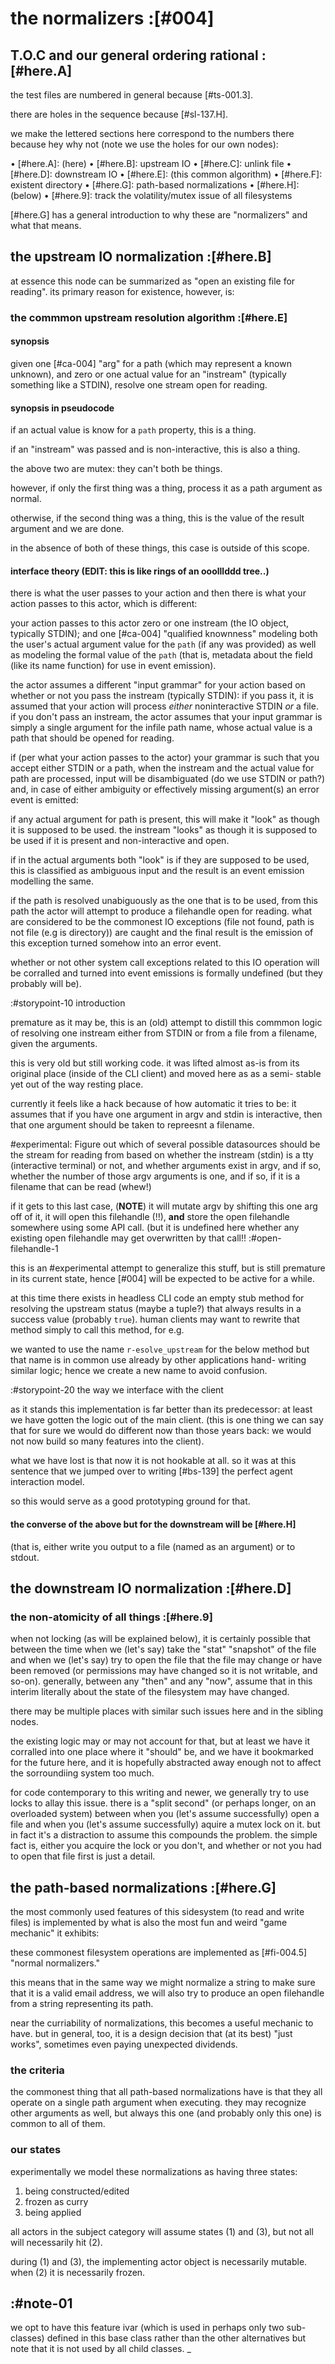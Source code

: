 # the normalizers :[#004]

## T.O.C and our general ordering rational :[#here.A]

the test files are numbered in general because [#ts-001.3].

there are holes in the sequence because [#sl-137.H].

we make the lettered sections here correspond to the numbers there
because hey why not (note we use the holes for our own nodes):

  • [#here.A]: (here)
  • [#here.B]: upstream IO
  • [#here.C]: unlink file
  • [#here.D]: downstream IO
  • [#here.E]: (this common algorithm)
  • [#here.F]: existent directory
  • [#here.G]: path-based normalizations
  • [#here.H]: (below)
  • [#here.9]: track the volatility/mutex issue of all filesystems

[#here.G] has a general introduction to why these are "normalizers" and what
that means.




## the upstream IO normalization  :[#here.B]

at essence this node can be summarized as "open an existing file for
reading". its primary reason for existence, however, is:


### the commmon upstream resolution algorithm :[#here.E]


#### synopsis

given one [#ca-004] "arg" for a path (which may represent a known
unknown), and zero or one actual value for an "instream" (typically
something like a STDIN), resolve one stream open for reading.




#### synopsis in pseudocode

if an actual value is know for a `path` property, this is a thing.

if an "instream" was passed and is non-interactive, this is also a thing.

the above two are mutex: they can't both be things.

however, if only the first thing was a thing, process it as a path
argument as normal.

otherwise, if the second thing was a thing, this is the value of the
result argument and we are done.

in the absence of both of these things, this case is outside
of this scope.




#### interface theory (EDIT: this is like rings of an ooolllddd tree..)

there is what the user passes to your action and then there is what
your action passes to this actor, which is different:

your action passes to this actor zero or one instream (the IO object,
typically STDIN); and one [#ca-004] "qualified knownness" modeling both
the user's actual argument value for the `path` (if any was provided)
as well as modeling the formal value of the `path` (that is, metadata
about the field (like its name function) for use in event emission).

the actor assumes a different "input grammar" for your action based on
whether or not you pass the instream (typically STDIN): if you pass it,
it is assumed that your action will process *either* noninteractive STDIN
*or* a file. if you don't pass an instream, the actor assumes that your
input grammar is simply a single argument for the infile path name,
whose actual value is a path that should be opened for reading.

if (per what your action passes to the actor) your grammar is such that
you accept either STDIN or a path, when the instream and the actual value
for path are processed, input will be disambiguated (do we use STDIN or
path?) and, in case of either ambiguity or effectively missing argument(s)
an error event is emitted:

if any actual argument for path is present, this will make it "look" as
though it is supposed to be used. the instream "looks" as though it is
supposed to be used if it is present and non-interactive and open.

if in the actual arguments both "look" is if they are supposed to be used,
this is classified as ambiguous input and the result is an event emission
modelling the same.

if the path is resolved unabiguously as the one that is to be used,
from this path the actor will attempt to produce a filehandle open for
reading. what are considered to be the commonest IO exceptions (file not
found, path is not file (e.g is directory)) are caught and the final
result is the emission of this exception turned somehow into an error event.

whether or not other system call exceptions related to this IO operation
will be corralled and turned into event emissions is formally undefined
(but they probably will be).




:#storypoint-10 introduction

premature as it may be, this is an (old) attempt to distill this commmon
logic of resolving one instream either from STDIN or from a file from
a filename, given the arguments.

this is very old but still working code. it was lifted almost as-is from
its original place (inside of the CLI client) and moved here as as a semi-
stable yet out of the way resting place.

currently it feels like a hack because of how automatic it tries to be:
it assumes that if you have one argument in argv and stdin is interactive,
then that one argument should be taken to repreesnt a filename.

 #experimental: Figure out which of several possible datasources should
be the stream for reading from based on whether the instream (stdin)
is a tty (interactive terminal) or not, and whether arguments exist
in argv, and if so, whether the number of those argv arguments is one,
and if so, if it is a filename that can be read (whew!)

if it gets to this last case, (**NOTE**) it will mutate argv by
shifting this one arg off of it, it will open this filehandle (!!),
**and** store the open filehandle somewhere using some API call.
(but it is undefined here whether any existing open filehandle may
get overwritten by that call!! :#open-filehandle-1

this is an #experimental attempt to generalize this stuff, but is
still premature in its current state, hence [#004] will be
expected to be active for a while.

at this time there exists in headless CLI code an empty stub method
for resolving the upstream status (maybe a tuple?) that always results
in a success value (probably `true`). human clients may want to rewrite
that method simply to call this method, for e.g.

we wanted to use the name `r-esolve_upstream` for the below method
but that name is in common use already by other applications hand-
writing similar logic; hence we create a new name to avoid confusion.



:#storypoint-20 the way we interface with the client

as it stands this implementation is far better than its predecessor:
at least we have gotten the logic out of the main client. (this is one thing
we can say that for sure we would do different now than those years back:
we would not now build so many features into the client).

what we have lost is that now it is not hookable at all. so it was at this
sentence that we jumped over to writing [#bs-139] the perfect agent interaction
model.

so this would serve as a good prototyping ground for that.


#### the converse of the above but for the downstream will be [#here.H]

(that is, either write you output to a file (named as an argument) or to
stdout.




## the downstream IO normalization :[#here.D]


### the non-atomicity of all things :[#here.9]

when not locking (as will be explained below), it is certainly possible
that between the time when we (let's say) take the "stat" "snapshot" of
the file and when we (let's say) try to open the file that the file may
change or have been removed (or permissions may have changed so it is
not writable, and so-on). generally, between any "then" and any "now",
assume that in this interim literally about the state of the filesystem
may have changed.

there may be multiple places with similar such issues here and in the
sibling nodes.

the existing logic may or may not account for that, but at least we
have it corralled into one place where it "should" be, and we have it
bookmarked for the future here, and it is hopefully abstracted away enough
not to affect the sorroundiing system too much.

for code contemporary to this writing and newer, we generally try to
use locks to allay this issue. there is a "split second" (or perhaps
longer, on an overloaded system) between when you (let's assume
successfully) open a file and when you (let's assume successfully) aquire
a mutex lock on it. but in fact it's a distraction to assume this compounds
the problem. the simple fact is, either you acquire the lock or you don't,
and whether or not you had to open that file first is just a detail.




## the path-based normalizations :[#here.G]

the most commonly used features of this sidesystem (to read and write
files) is implemented by what is also the most fun and weird "game mechanic"
it exhibits:

these commonest filesystem operations are implemented as [#fi-004.5] "normal
normalizers."

this means that in the same way we might normalize a string to make sure
that it is a valid email address, we will also try to produce an open
filehandle from a string representing its path.

near the curriability of normalizations, this becomes a useful mechanic
to have. but in general, too, it is a design decision that (at its best)
"just works", sometimes even paying unexpected dividends.




### the criteria

the commonest thing that all path-based normalizations have is that they
all operate on a single path argument when executing. they may recognize
other arguments as well, but always this one (and probably only this one)
is common to all of them.




### our states

experimentally we model these normalizations as having three states:

  1) being constructed/edited
  2) frozen as curry
  3) being applied

all actors in the subject category will assume states (1) and (3),
but not all will necessarily hit (2).

during (1) and (3), the implementing actor object is necessarily
mutable. when (2) it is necessarily frozen.





## :#note-01

we opt to have this feature ivar (which is used in perhaps only two
sub-classes) defined in this base class rather than the other
alternatives but note that it is not used by all child classes.
_
